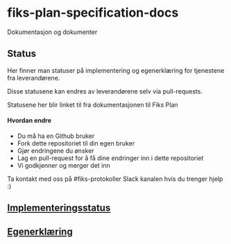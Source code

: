 # fiks-plan-specification-docs

Dokumentasjon og dokumenter

## Status

Her finner man statuser på implementering og egenerklæring for tjenestene fra leverandørene.

Disse statusene kan endres av leverandørene selv via pull-requests.

Statusene her blir linket til fra dokumentasjonen til Fiks Plan 

#### Hvordan endre

- Du må ha en Github bruker
- Fork dette repositoriet til din egen bruker
- Gjør endringene du ønsker 
- Lag en pull-request for å få dine endringer inn i dette repositoriet
- Vi godkjenner og merger det inn

Ta kontakt med oss på #fiks-protokoller Slack kanalen hvis du trenger hjelp :)

## [Implementeringsstatus](Status/Implementering)
## [Egenerklæring](Status/Egenerklæring)
